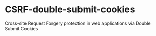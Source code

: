 # CSRF-double-submit-cookies
Cross-site Request Forgery protection in web applications via Double Submit Cookies
